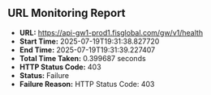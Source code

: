 ## URL Monitoring Report

- **URL:** https://api-gw1-prod1.fisglobal.com/gw/v1/health
- **Start Time:** 2025-07-19T19:31:38.827720
- **End Time:** 2025-07-19T19:31:39.227407
- **Total Time Taken:** 0.399687 seconds
- **HTTP Status Code:** 403
- **Status:** Failure
- **Failure Reason:** HTTP Status Code: 403
